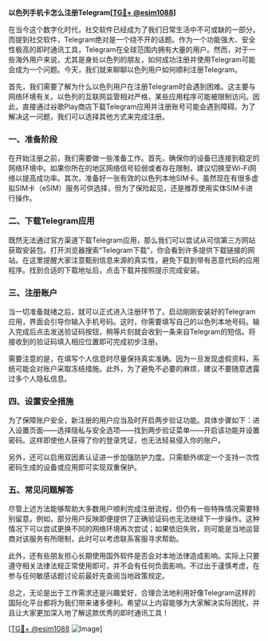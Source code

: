 **以色列手机卡怎么注册Telegram[[TG💪+ @esim1088](https://t.me/s/esim1088)]**

在当今这个数字化时代，社交软件已经成为了我们日常生活中不可或缺的一部分。而提到社交软件，Telegram绝对是一个绕不开的话题。作为一个功能强大、安全性极高的即时通讯工具，Telegram在全球范围内拥有大量的用户。然而，对于一些海外用户来说，尤其是身处以色列的朋友，如何成功注册并使用Telegram可能会成为一个问题。今天，我们就来聊聊以色列用户如何顺利注册Telegram。

首先，我们需要了解为什么以色列用户在注册Telegram时会遇到困难。这主要与网络环境有关。以色列的互联网监管相对严格，某些应用程序可能被限制访问。因此，直接通过谷歌Play商店下载Telegram应用并注册账号可能会遇到障碍。为了解决这一问题，我们可以选择其他方式来完成注册。

### 一、准备阶段

在开始注册之前，我们需要做一些准备工作。首先，确保你的设备已连接到稳定的网络环境中。如果你所在的地区网络信号较弱或者存在限制，建议切换至Wi-Fi网络以提高成功率。其次，准备好一张有效的以色列本地SIM卡。虽然现在有很多虚拟SIM卡（eSIM）服务可供选择，但为了保险起见，还是推荐使用实体SIM卡进行操作。

### 二、下载Telegram应用

既然无法通过官方渠道下载Telegram应用，那么我们可以尝试从可信第三方网站获取安装包。打开浏览器搜索“Telegram下载”，你会看到许多提供下载链接的网站。在这里提醒大家注意甄别信息来源的真实性，避免下载到带有恶意代码的应用程序。找到合适的下载地址后，点击下载并按照提示完成安装。

### 三、注册账户

当一切准备就绪之后，就可以正式进入注册环节了。启动刚刚安装好的Telegram应用，界面会引导你输入手机号码。这时，你需要填写自己的以色列本地号码。输入完成后点击发送验证码按钮，稍等片刻就会收到一条来自Telegram的短信。将接收到的验证码填入相应位置即可完成初步注册。

需要注意的是，在填写个人信息时尽量保持真实准确。因为一旦发现虚假资料，系统可能会对账户采取冻结措施。此外，为了避免不必要的麻烦，建议不要随意透露过多个人隐私信息。

### 四、设置安全措施

为了保障账户安全，新注册的用户应当及时开启两步验证功能。具体步骤如下：进入设置页面——选择隐私与安全选项——找到两步验证菜单——开启该功能并设置密码。这样即使他人获得了你的登录凭证，也无法轻易侵入你的账户。

另外，还可以启用双因素认证进一步加强防护力度。只需额外绑定一个支持一次性密码生成的设备或应用即可实现双重保护。

### 五、常见问题解答

尽管上述方法能够帮助大多数用户顺利完成注册流程，但仍有一些特殊情况需要特别留意。例如，部分用户反映即便提供了正确验证码也无法继续下一步操作。这种情况下可以尝试更换不同的网络环境再次尝试；如果依旧失败，则可能是当地运营商对该服务有所限制，此时可以考虑联系客服寻求帮助。

此外，还有些朋友担心长期使用国外软件是否会对本地法律造成影响。实际上只要遵守相关法律法规正常使用即可，并不会有任何负面影响。不过出于谨慎考虑，在参与任何敏感话题讨论前最好先查阅当地政策规定。

总之，无论是出于工作需求还是兴趣爱好，合理合法地利用好像Telegram这样的国际化平台都将为我们带来诸多便利。希望以上内容能够为大家解决实际困扰，并且让大家更加深入地了解这款优秀的即时通讯工具！

[[TG💪+ @esim1088](https://t.me/s/esim1088) ![Image](https://i.postimg.cc/4NQfJmqS/Snipaste-2025-05-13-00-14-12.png)]